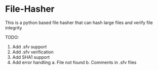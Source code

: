 # File-Hasher
This is a python based file hasher that can hash large files and verify file integrity

TODO:
1. Add .sfv support
2. Add .sfv verification
3. Add SHA1 support
4. Add error handling
  a. File not found
  b. Comments in .sfv files
